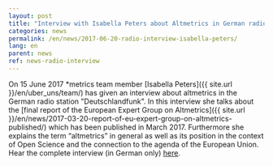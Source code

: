 ```yaml
---
layout: post
title: "Interview with Isabella Peters about Altmetrics in German radio station „Deutschlandfunk“"
categories: news
permalink: /en/news/2017-06-20-radio-interview-isabella-peters/
lang: en
parent: news
ref: news-radio-interview
---
```


On 15 June 2017 \*metrics team member [Isabella Peters]({{ site.url }}/en/uber_uns/team/) has given an interview about altmetrics in the German radio station &quot;Deutschlandfunk&quot;. In this interview she talks about the [final report of the European Expert Group on Altmetrics]({{ site.url }}/en/news/2017-03-20-report-of-eu-expert-group-on-altmetrics-published/) which has been published in March 2017. Furthermore she explains the term “altmetrics” in general as well as its position in the context of Open Science and the connection to the agenda of the European Union. Hear the complete interview (in German only) [here](http://ondemand-mp3.dradio.de/file/dradio/2017/06/15/altmetrics_alternative_indikatoren_zur_bewertung_von_dlf_20170615_1646_f955b4de.mp3). 
